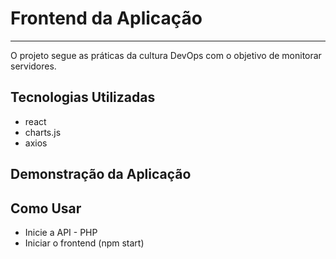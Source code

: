 <h1>Frontend da Aplicação</h1>
    <hr>
<p>O projeto segue as práticas da cultura DevOps com o objetivo de monitorar servidores.</p>
<h2>Tecnologias Utilizadas</h2>
  <ul>
    <li>react</li>
    <li>charts.js</li>
    <li>axios</li>
  </ul>

  <h2>Demonstração da Aplicação</h2>
   <!-- Insira um link ou um vídeo de demonstração aqui -->

  <h2>Como Usar</h2>
  <ul>
    <li>Inicie a API - PHP</li>
    <li>Iniciar o frontend (npm start)</li>
  </ul>

